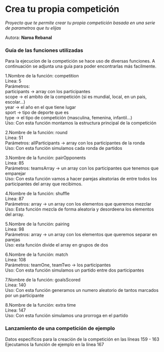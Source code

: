 
# Crea tu propia competición

_Proyecto que te permite crear tu propia competición basada en una serie de parametros que tu elijas_

Autora: **Naroa Rebanal** 


### Guía de las funciones utilizadas 

Para la ejecucíon de la competición se hace uso de diversas funciones. A continuación se adjunta una guía para poder encontrarlas más facilmente.

1.Nombre de la función: competition  
Línea: 5  
Parámetros:  
  participants -> array con los participantes  
  scope -> el ambito de la competición (si es mundial, local, en un pais, escolar...)  
  year -> el año en el que tiene lugar  
  sport -> tipo de deporte que es  
  type -> el tipo de competición (masculina, femenina, infantil...)  
Uso: Con esta función montamos la estructura principal de la competición  

2.Nombre de la función: round  
Línea: 51  
Parámetros: allParticipants -> array con los participantes de la ronda  
Uso: Con esta función simulamos cada ronda de partidos  

3.Nombre de la función: pairOpponents  
Línea: 85  
Parámetros: teamsArray -> un array con los participantes que tenemos que emparejar   
Uso: Con esta función vamos a hacer parejas aleatorias de entre todos los participantes del array que recibimos.  

4.Nombre de la función: shuffle  
Línea: 87  
Parámetros: array -> un array con los elementos que queremos mezclar  
Uso: Esta función mezcla de forma aleatoria y desordeena los elementos del array.  

5.Nombre de la función: pairing  
Línea:  98  
Parámetros: array -> un array con los elementos que queremos separar en parejas  
Uso: esta función divide el array en grupos de dos   

6.Nombre de la función: match  
Línea: 108  
Parámetros: teamOne, teamTwo -> los participantes  
Uso: Con esta función simulamos un partido entre dos participantes  

7.Nombre de la función: goalsScored  
Línea: 140  
Uso: Con esta función generamos un numero aleatorio de tantos marcados por un participante  

8.Nombre de la función: extra time  
Línea: 147  
Uso: Con esta función simulamos una prorroga en el partido  



### Lanzamiento de una competición de ejemplo

Datos específicos para la creación de la competición en las líneas 159 - 163  
Ejecutamos la función de ejemplo en la línea 167

